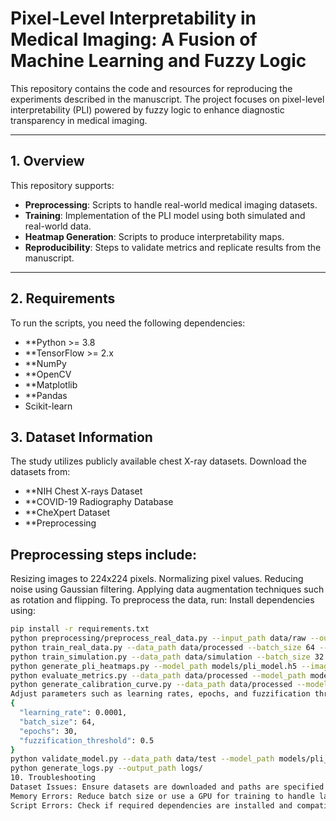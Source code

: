 # Pixel-Level Interpretability in Medical Imaging: A Fusion of Machine Learning and Fuzzy Logic

This repository contains the code and resources for reproducing the experiments described in the manuscript. The project focuses on pixel-level interpretability (PLI) powered by fuzzy logic to enhance diagnostic transparency in medical imaging.

---

## 1. Overview
This repository supports:
- **Preprocessing**: Scripts to handle real-world medical imaging datasets.
- **Training**: Implementation of the PLI model using both simulated and real-world data.
- **Heatmap Generation**: Scripts to produce interpretability maps.
- **Reproducibility**: Steps to validate metrics and replicate results from the manuscript.

---

## 2. Requirements
To run the scripts, you need the following dependencies:
- **Python >= 3.8
- **TensorFlow >= 2.x
- **NumPy
- **OpenCV
- **Matplotlib
- **Pandas
- Scikit-learn
## 3. Dataset Information
The study utilizes publicly available chest X-ray datasets. Download the datasets from:

- **NIH Chest X-rays Dataset
- **COVID-19 Radiography Database
- **CheXpert Dataset
- **Preprocessing

## Preprocessing steps include:
Resizing images to 224x224 pixels.
Normalizing pixel values.
Reducing noise using Gaussian filtering.
Applying data augmentation techniques such as rotation and flipping.
To preprocess the data, run:
Install dependencies using:
```bash
pip install -r requirements.txt
python preprocessing/preprocess_real_data.py --input_path data/raw --output_path data/processed
python train_real_data.py --data_path data/processed --batch_size 64 --epochs 30 --learning_rate 0.0001
python train_simulation.py --data_path data/simulation --batch_size 32 --epochs 20
python generate_pli_heatmaps.py --model_path models/pli_model.h5 --image_path data/processed/sample_image.jpg --output_path results/
python evaluate_metrics.py --data_path data/processed --model_path models/pli_model.h5
python generate_calibration_curve.py --data_path data/processed --model_path models/pli_model.h5
Adjust parameters such as learning rates, epochs, and fuzzification thresholds in configs/parameters.json. Example parameters include:
{
  "learning_rate": 0.0001,
  "batch_size": 64,
  "epochs": 30,
  "fuzzification_threshold": 0.5
}
python validate_model.py --data_path data/test --model_path models/pli_model.h5
python generate_logs.py --output_path logs/
10. Troubleshooting
Dataset Issues: Ensure datasets are downloaded and paths are specified correctly in the scripts.
Memory Errors: Reduce batch size or use a GPU for training to handle large datasets.
Script Errors: Check if required dependencies are installed and compatible with your system.
